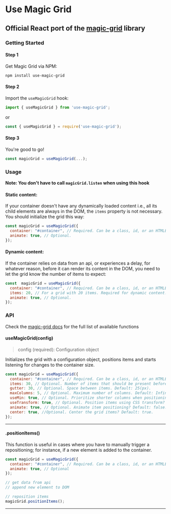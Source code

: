 # Use Magic Grid

## Official React port of the [magic-grid](https://github.com/e-oj/Magic-Grid) library

### Getting Started
#### Step 1

Get Magic Grid via NPM:

```
npm install use-magic-grid
```

#### Step 2 

Import the `useMagicGrid` hook:

```javascript
import { useMagicGrid } from 'use-magic-grid';
```

or

```js
const { useMagicGrid } = require('use-magic-grid');
```

#### Step 3

You're good to go!

```javascript
const magicGrid = useMagicGrid(...);
```

### Usage
**Note: You don't have to call `magicGrid.listen` when using this hook**

#### Static content:
If your container doesn't have any dynamically loaded content i.e., all its child elements are always in the DOM, the `items` property is not necessary. You should initialize the grid this way:
```javascript
const magicGrid = useMagicGrid({
  container: "#container", // Required. Can be a class, id, or an HTMLElement.
  animate: true, // Optional.
});
```

#### Dynamic content:
If the container relies on data from an api, or experiences a delay, for whatever reason, before it can render its content in the DOM, you need to let the grid know the number of items to expect:
```javascript
const  magicGrid = useMagicGrid({
  container: "#container", // Required. Can be a class, id, or an HTMLElement.
  items: 20, // For a grid with 20 items. Required for dynamic content.
  animate: true, // Optional.
});
```

### API
Check the [magic-grid docs](https://github.com/e-oj/Magic-Grid?tab=readme-ov-file#api) for the full list of available functions

#### useMagicGrid(config)
> config (required): Configuration object

Initializes the grid with a configuration object, positions items and starts listening for changes to the container size.
```javascript
const magicGrid = useMagicGrid({
  container: "#container", // Required. Can be a class, id, or an HTMLElement
  items: 30, // Optional. Number of items that should be present before initial positioning. Default: 1.
  gutter: 30, // Optional. Space between items. Default: 25(px).
  maxColumns: 5, // Optional. Maximum number of columns. Default: Infinite.
  useMin: true, // Optional. Prioritize shorter columns when positioning items? Default: false.
  useTransform: true, // Optional. Position items using CSS transform? Default: True.
  animate: true, // Optional. Animate item positioning? Default: false.
  center: true, //Optional. Center the grid items? Default: true. 
});
```

---

#### .positionItems()
This function is useful in cases where you have to manually trigger a repositioning; for instance, if a new element is added to the container.

```javascript
const magicGrid = useMagicGrid({
  container: "#container", // Required. Can be a class, id, or an HTMLElement
  animate: true, // Optional
});

// get data from api
// append new element to DOM

// reposition items
magicGrid.positionItems();
```

---
